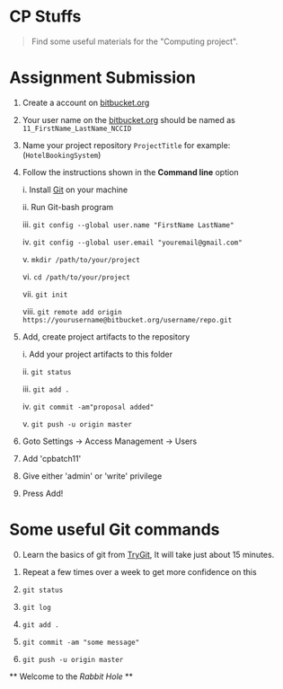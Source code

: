 # CP Stuffs

> Find some useful materials for the "Computing project".

# Assignment Submission

1. Create a account on [bitbucket.org](http://bitbucket.org)
2. Your user name on the [bitbucket.org](http://bitbucket.org) should be named as `11_FirstName_LastName_NCCID`

3. Name your project repository `ProjectTitle` for example: (`HotelBookingSystem`)

4. Follow the instructions shown in the **Command line** option 
    
    i. Install [Git](http://git-scm.com/) on your machine
    
    ii. Run Git-bash program
    
    iii. `git config --global user.name "FirstName LastName" `
    
    iv. `git config --global user.email "youremail@gmail.com"`
    
    v. `mkdir /path/to/your/project`
    
    vi. `cd /path/to/your/project`
    
    vii.  `git init`
    
    viii. `git remote add origin https://yourusername@bitbucket.org/username/repo.git`

5. Add, create project artifacts to the repository
    
    i. Add your project artifacts to this folder
    
    ii. `git status`
    
    iii. `git add .`
    
    iv. `git commit -am"proposal added"`
    
    v. `git push -u origin master`


6. Goto Settings -> Access Management -> Users 
5. Add 'cpbatch11' 
6. Give either 'admin' or 'write' privilege
7. Press Add!

 
# Some useful Git commands

0. Learn the basics of git from [TryGit](https://try.github.io/levels/1/challenges/1), It will take just about 15 minutes.

1. Repeat a few times over a week to get more confidence on this

2. `git status`

3. `git log` 

4. `git add .` 

5. `git commit -am "some message"` 

6. `git push -u origin master`


** Welcome to the *Rabbit Hole* **
